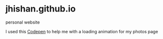 # jhishan.github.io
personal website

I used this [Codepen](http://codepen.io/majci23/pen/NqdXvy) to help me with a loading animation for my photos page 
